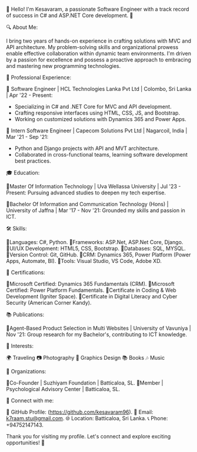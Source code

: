 👋 Hello! I'm Kesavaram, a passionate Software Engineer with a track record of success in C# and ASP.NET Core development. 🚀

🔍 About Me:

I bring two years of hands-on experience in crafting solutions with MVC and API architecture. My problem-solving skills and organizational prowess enable effective collaboration within dynamic team environments. I'm driven by a passion for excellence and possess a proactive approach to embracing and mastering new programming technologies.


💼 Professional Experience:

🔹 Software Engineer | HCL Technologies Lanka Pvt Ltd | Colombo, Sri Lanka | Apr '22 - Present:
- Specializing in C# and .NET Core for MVC and API development.
- Crafting responsive interfaces using HTML, CSS, JS, and Bootstrap.
- Working on customized solutions with Dynamics 365 and Power Apps.

🔹 Intern Software Engineer | Capecom Solutions Pvt Ltd | Nagarcoil, India | Mar '21 - Sep '21:
- Python and Django projects with API and MVT architecture.
- Collaborated in cross-functional teams, learning software development best practices.


🎓 Education:

🔹Master Of Information Technology | Uva Wellassa University | Jul '23 - Present:
 Pursuing advanced studies to deepen my tech expertise.

🔹Bachelor Of Information and Communication Technology (Hons) | University of Jaffna | Mar '17 - Nov '21:
 Grounded my skills and passion in ICT.


🛠 Skills:

🔹Languages: C#, Python.
🔹Frameworks: ASP.Net, ASP.Net Core, Django.
🔹UI/UX Development: HTML5, CSS, Bootstrap.
🔹Databases: SQL, MYSQL.
🔹Version Control: Git, GitHub.
🔹CRM: Dynamics 365, Power Platform (Power Apps, Automate, BI).
🔹Tools: Visual Studio, VS Code, Adobe XD.


📜 Certifications:

🔹Microsoft Certified: Dynamics 365 Fundamentals (CRM).
🔹Microsoft Certified: Power Platform Fundamentals.
🔹Certificate in Coding & Web Development (Igniter Space).
🔹Certificate in Digital Literacy and Cyber Security (American Corner Kandy).


📚 Publications:

🔹Agent-Based Product Selection in Multi Websites | University of Vavuniya | Nov '21:
 Group research for my Bachelor's, contributing to ICT knowledge.


🌟 Interests:

 🌍 Traveling
 📷 Photography
 🎨 Graphics Design
 📚 Books
 🎶 Music


🏢 Organizations:

🔹Co-Founder | Suzhiyam Foundation | Batticaloa, SL.
🔹Member | Psychological Advisory Center | Batticaloa, SL.


🔗 Connect with me:

🔴 GitHub Profile: (https://github.com/kesavaram96).
📧 Email: k7raam.stu@gmail.com.
🌐 Location: Batticaloa, Sri Lanka.
📞 Phone: +94752147143.

Thank you for visiting my profile. Let's connect and explore exciting opportunities! 🤝
